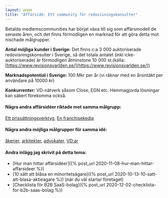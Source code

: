 ```yaml
---
layout: page
title: "Affärsidé: Ett community för redovisningskonsulter"
---
```

Betalda medlemscommunities har börjat växa till sig som affärsmodell de senaste åren, och det finns förmodligen en marknad för att göra detta mot nischade målgrupper.

**Antal möjliga kunder i Sverige:** Det finns c:a 3 000 auktoriserade redovisningskonsulter i Sverige, så det totala antalet (inkl icke-auktoriserade) är förmodligen åtminstone 10 000 st.(källa: [https://www.revisionsvarlden.se/](https://www.revisionsvarlden.se/))

**Marknadspotential i Sverige:** 100 Mkr per år (vi räknar med en årsintäkt per användare på 10000 kr)

**Konkurrenter:** VD-nätverk såsom Close, EGN etc. Hemmagjorda lösningar kan säkert förekomma också.

#### Några andra affärsidéer riktade mot samma målgrupp:
[Ett prissättningsverktyg](/affarsideer/ett-prissattningsverktyg-for-redovisningskonsulter/), [En franchisekedja](/affarsideer/en-franchisekedja-av-redovisningskonsulter/)


#### Några andra möjliga målgrupper för samma idé:
[åkerier](/affarsideer/ett-community-for-akerier/), [arkitekter](/affarsideer/ett-community-for-arkitekter/), [advokater](/affarsideer/ett-community-for-advokater/), [VD:ar](/affarsideer/ett-community-for-vd-ar/)

#### Andra inlägg jag skrivit på detta tema:
- [Hur man hittar affärsidéer]({% post_url 2020-11-08-hur-man-hittar-affarsideer %})
- [10 sätt att blåsa en minoritetsägare]({% post_url 2020-10-13-10-satt-att-blasa-aktieagare %}) (när du väl startar företaget)
- [Checklista för B2B SaaS-bolag]({% post_url 2020-12-02-checklista-for-b2b-saas-bolag %})

